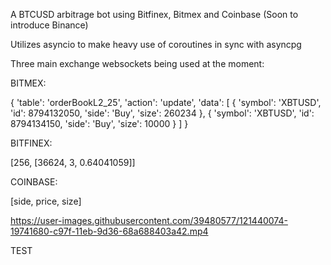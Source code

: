 
A BTCUSD arbitrage bot using Bitfinex, Bitmex and Coinbase (Soon to introduce Binance)

Utilizes asyncio to make heavy use of coroutines in sync with asyncpg


Three main exchange websockets being used at the moment:

BITMEX:

 {
    'table': 'orderBookL2_25',
    'action': 'update',
    'data': [
        {
            'symbol': 'XBTUSD',
            'id': 8794132050,
            'side': 'Buy',
            'size': 260234
        },
        {
            'symbol': 'XBTUSD',
            'id': 8794134150,
            'side': 'Buy',
            'size': 10000
        }
     ]
 }


BITFINEX:

 [256, [36624, 3, 0.64041059]]

COINBASE:

[side, price, size]

https://user-images.githubusercontent.com/39480577/121440074-19741680-c97f-11eb-9d36-68a688403a42.mp4

TEST
